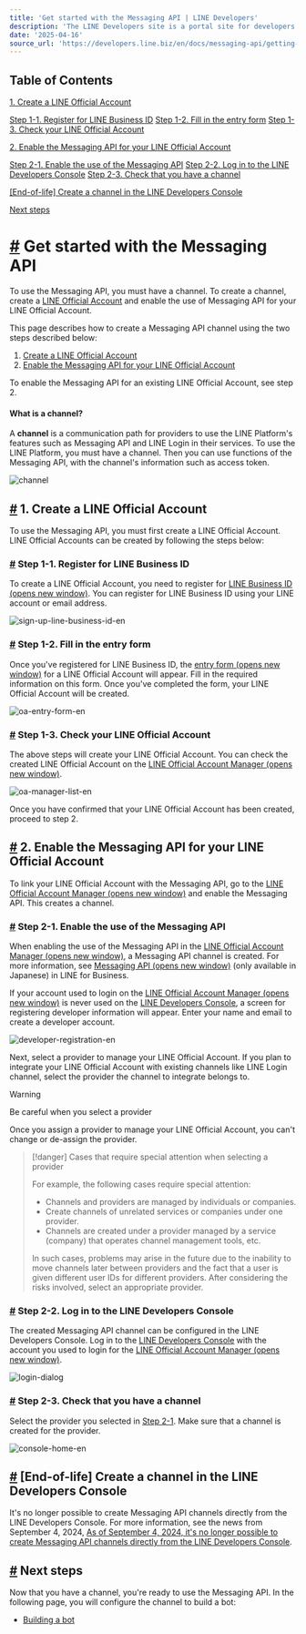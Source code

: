 ```yaml
---
title: 'Get started with the Messaging API | LINE Developers'
description: 'The LINE Developers site is a portal site for developers. It contains documents and tools that will help you use our various developer products. Creating LINE Login and Messaging API applications and services has never been easier!'
date: '2025-04-16'
source_url: 'https://developers.line.biz/en/docs/messaging-api/getting-started/'
---
```


## Table of Contents

[1\. Create a LINE Official Account](#create-oa)

[Step 1-1. Register for LINE Business ID](#create-oa-line-business-id) [Step 1-2. Fill in the entry form](#create-oa-entry-form) [Step 1-3. Check your LINE Official Account](#create-oa-check)

[2\. Enable the Messaging API for your LINE Official Account](#using-oa-manager)

[Step 2-1. Enable the use of the Messaging API](#step-one-enable-use-of-messaging-api) [Step 2-2. Log in to the LINE Developers Console](#step-two-log-in-to-line-developers-console) [Step 2-3. Check that you have a channel](#step-three-confirm-channel)

[\[End-of-life\] Create a channel in the LINE Developers Console](#using-console)

[Next steps](#next-steps-after-getting-started)

# [#](#page-title) Get started with the Messaging API

To use the Messaging API, you must have a channel. To create a channel, create a [LINE Official Account](../../../en/glossary.md#line-official-account) and enable the use of Messaging API for your LINE Official Account.

This page describes how to create a Messaging API channel using the two steps described below:

1. [Create a LINE Official Account](#create-oa)
2. [Enable the Messaging API for your LINE Official Account](#using-oa-manager)

To enable the Messaging API for an existing LINE Official Account, see step 2.

#### What is a channel?

A **channel** is a communication path for providers to use the LINE Platform's features such as Messaging API and LINE Login in their services. To use the LINE Platform, you must have a channel. Then you can use functions of the Messaging API, with the channel's information such as access token.

![channel](/assets/img/channel.aef0b5ed.png)

## [#](#create-oa) 1. Create a LINE Official Account

To use the Messaging API, you must first create a LINE Official Account. LINE Official Accounts can be created by following the steps below:

### [#](#create-oa-line-business-id) Step 1-1. Register for LINE Business ID

To create a LINE Official Account, you need to register for [LINE Business ID (opens new window)](https://account.line.biz/signup?redirectUri=https://entry.line.biz/form/entry/unverified). You can register for LINE Business ID using your LINE account or email address.

![sign-up-line-business-id-en](/assets/img/sign-up-line-business-id-en.2a1ba063.png)

### [#](#create-oa-entry-form) Step 1-2. Fill in the entry form

Once you've registered for LINE Business ID, the [entry form (opens new window)](https://entry.line.biz/form/entry/unverified) for a LINE Official Account will appear. Fill in the required information on this form. Once you've completed the form, your LINE Official Account will be created.

![oa-entry-form-en](/assets/img/oa-entry-form-en.7040c6c6.png)

### [#](#create-oa-check) Step 1-3. Check your LINE Official Account

The above steps will create your LINE Official Account. You can check the created LINE Official Account on the [LINE Official Account Manager (opens new window)](https://manager.line.biz/).

![oa-manager-list-en](/assets/img/oa-manager-list-en.508ca72e.png)

Once you have confirmed that your LINE Official Account has been created, proceed to step 2.

## [#](#using-oa-manager) 2. Enable the Messaging API for your LINE Official Account

To link your LINE Official Account with the Messaging API, go to the [LINE Official Account Manager (opens new window)](https://manager.line.biz/) and enable the Messaging API. This creates a channel.

### [#](#step-one-enable-use-of-messaging-api) Step 2-1. Enable the use of the Messaging API

When enabling the use of the Messaging API in the [LINE Official Account Manager (opens new window)](https://manager.line.biz/), a Messaging API channel is created. For more information, see [Messaging API (opens new window)](https://www.lycbiz.com/jp/manual/OfficialAccountManager/account-settings_messaging_api/) (only available in Japanese) in LINE for Business.

If your account used to login on the [LINE Official Account Manager (opens new window)](https://manager.line.biz/) is never used on the [LINE Developers Console](../../../console.md), a screen for registering developer information will appear. Enter your name and email to create a developer account.

![developer-registration-en](/assets/img/developer-registration-en.873ff5e3.png)

Next, select a provider to manage your LINE Official Account. If you plan to integrate your LINE Official Account with existing channels like LINE Login channel, select the provider the channel to integrate belongs to.

> [!warning]
> Be careful when you select a provider
>
> Once you assign a provider to manage your LINE Official Account, you can't change or de-assign the provider.

> [!danger]
> Cases that require special attention when selecting a provider
>
> For example, the following cases require special attention:
>
> - Channels and providers are managed by individuals or companies.
> - Create channels of unrelated services or companies under one provider.
> - Channels are created under a provider managed by a service (company) that operates channel management tools, etc.
>
> In such cases, problems may arise in the future due to the inability to move channels later between providers and the fact that a user is given different user IDs for different providers. After considering the risks involved, select an appropriate provider.

### [#](#step-two-log-in-to-line-developers-console) Step 2-2. Log in to the LINE Developers Console

The created Messaging API channel can be configured in the LINE Developers Console. Log in to the [LINE Developers Console](../../../console.md) with the account you used to login for the [LINE Official Account Manager (opens new window)](https://manager.line.biz/).

![login-dialog](/assets/img/login-dialog.a8eedc05.png)

### [#](#step-three-confirm-channel) Step 2-3. Check that you have a channel

Select the provider you selected in [Step 2-1](#step-one-enable-use-of-messaging-api). Make sure that a channel is created for the provider.

![console-home-en](/assets/img/console-home-en.5d5de6f3.png)

## [#](#using-console) \[End-of-life\] Create a channel in the LINE Developers Console

It's no longer possible to create Messaging API channels directly from the LINE Developers Console. For more information, see the news from September 4, 2024, [As of September 4, 2024, it's no longer possible to create Messaging API channels directly from the LINE Developers Console](../../../en/news/2024/09/04/no-longer-possible-to-create-messaging-api-channels-from-console.md).

## [#](#next-steps-after-getting-started) Next steps

Now that you have a channel, you're ready to use the Messaging API. In the following page, you will configure the channel to build a bot:

- [Building a bot](../../../en/docs/messaging-api/building-bot.md)
